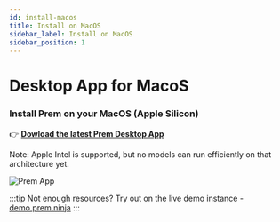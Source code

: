 ```yaml
---
id: install-macos
title: Install on MacOS
sidebar_label: Install on MacOS
sidebar_position: 1
---
```

# Desktop App for MacoS

### Install Prem on your MacOS (Apple Silicon)

👉 **[Dowload the latest Prem Desktop App](https://install-app.prem.ninja/latest-release)**

Note: Apple Intel is supported, but no models can run efficiently on that architecture yet.

![Prem App](./prem-app.png)

:::tip
Not enough resources? Try out on the live demo instance - [demo.prem.ninja](https://demo.prem.ninja)
:::